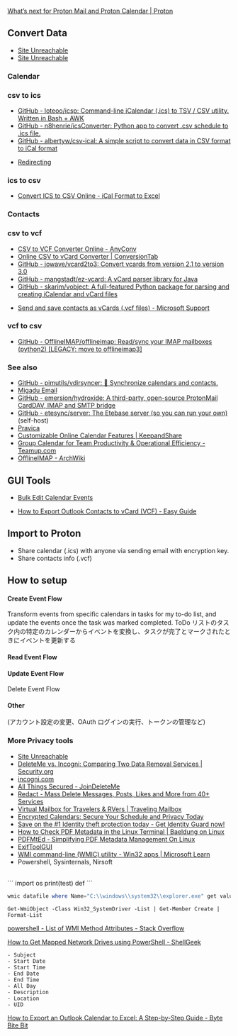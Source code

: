 [What’s next for Proton Mail and Proton Calendar \| Proton](https://proton.me/blog/proton-mail-calendar-roadmap)

## Convert Data

* [Site Unreachable](https://blog.finxter.com/5-best-ways-to-convert-python-csv-to-vcf/)
* [Site Unreachable](https://blog.finxter.com/python-convert-calendar-ics-to-csv-excel-in-python-3-simple-steps/)

### Calendar

### csv to ics

* [GitHub - loteoo/icsp: Command-line iCalendar (.ics) to TSV / CSV utility. Written in Bash + AWK](https://github.com/loteoo/icsp)
* [GitHub - n8henrie/icsConverter: Python app to convert .csv schedule to .ics file.](https://github.com/n8henrie/icsConverter)
* [GitHub - albertyw/csv-ical: A simple script to convert data in CSV format to iCal format](https://github.com/albertyw/csv-ical)
- [Redirecting](https://answers.microsoft.com/en-us/msoffice/forum/all/how-do-you-export-outlook-contacts-in-vcard-format/b405f181-8ba3-4994-8e6d-0603ada4c077)
### ics to csv

* [Convert ICS to CSV Online - iCal Format to Excel](https://openicsfile.com/csv-convert.html)

### Contacts

### csv to vcf

* [CSV to VCF Converter Online - AnyConv](https://anyconv.com/csv-to-vcf-converter/)
* [Online CSV to vCard Converter \| ConversionTab](https://conversiontab.com/csv/vcf)
* [GitHub - jowave/vcard2to3: Convert vcards from version 2.1 to version 3.0](https://github.com/jowave/vcard2to3)
* [GitHub - mangstadt/ez-vcard: A vCard parser library for Java](https://github.com/mangstadt/ez-vcard)
* [GitHub - skarim/vobject: A full-featured Python package for parsing and creating iCalendar and vCard files](https://github.com/skarim/vobject/)
- [Send and save contacts as vCards (.vcf files) - Microsoft Support](https://support.microsoft.com/en-us/office/send-and-save-contacts-as-vcards-vcf-files-94a17a6f-105f-46c7-9308-33658c1c2690)
### vcf to csv

* [GitHub - OfflineIMAP/offlineimap: Read/sync your IMAP mailboxes (python2) \[LEGACY: move to offlineimap3\]](https://github.com/OfflineIMAP/offlineimap)

### See also

* [GitHub - pimutils/vdirsyncer: 📇 Synchronize calendars and contacts.](https://github.com/pimutils/vdirsyncer)
* [Migadu Email](https://www.migadu.com/)
* [GitHub - emersion/hydroxide: A third-party, open-source ProtonMail CardDAV, IMAP and SMTP bridge](https://github.com/emersion/hydroxide)
* [GitHub - etesync/server: The Etebase server (so you can run your own)](https://github.com/etesync/server) (self-host)
* [Pravica](https://pravica.io/)
* [Customizable Online Calendar Features \| KeepandShare](https://www.keepandshare.com/htm/calendar_features.php)
* [Group Calendar for Team Productivity & Operational Efficiency - Teamup.com](https://www.teamup.com/)
* [OfflineIMAP - ArchWiki](https://wiki.archlinux.jp/index.php/OfflineIMAP)

## GUI Tools

* [Bulk Edit Calendar Events](https://bulkeditcalendarevents.com/)
- [How to Export Outlook Contacts to vCard (VCF) - Easy Guide](https://www.cigatisolutions.com/blog/export-outlook-contacts-to-vcard/)

## Import to Proton

* Share calendar (.ics) with anyone via sending email with encryption key.
* Share contacts info (.vcf)

## How to setup

#### Create Event Flow

Transform events from specific calendars in tasks for my to-do list,
and update the events once the task was marked completed.
ToDo リストのタスク内の特定のカレンダーからイベントを変換し、タスクが完了とマークされたときにイベントを更新する

#### Read Event Flow

#### Update Event Flow

Delete Event Flow

#### Other

(アカウント設定の変更、OAuth ログインの実行、トークンの管理など)

### More Privacy tools

* [Site Unreachable](https://www.pcmag.com/picks/the-best-personal-data-removal-services)
* [DeleteMe vs\. Incogni: Comparing Two Data Removal Services \| Security\.org](https://www.security.org/data-removal/deleteme-vs-incogni/)
* [incogni.com](https://incogni.com/)
* [All Things Secured - JoinDeleteMe](https://www.allthingssecured.com/try/deleteme-sb)
* [Redact - Mass Delete Messages, Posts, Likes and More from 40+ Services](https://redact.dev/)
* [Virtual Mailbox for Travelers & RVers \| Traveling Mailbox](https://www.allthingssecured.com/try/travelingmailbox-sb)
* [Encrypted Calendars: Secure Your Schedule and Privacy Today](https://www.privacytools.io/encrypted-calendars)
* [Save on the #1 Identity theft protection today - Get Identity Guard now!](https://www.allthingssecured.com/try/identity-guard-sb)
* [How to Check PDF Metadata in the Linux Terminal \| Baeldung on Linux](https://www.baeldung.com/linux/pdf-metadata-terminal)
* [PDFMtEd - Simplifying PDF Metadata Management On Linux](https://kalilinuxtutorials.com/pdfmted/)
* [ExifToolGUI](https://exiftool.org/gui/)
* [WMI command\-line \(WMIC\) utility \- Win32 apps \| Microsoft Learn](http://msdn.microsoft.com/en-us/library/aa394531%28v=vs.85%29.aspx)
* Powershell, Sysinternals, Nirsoft

<br>
```
import os
print(test)
def
```

``` powershell
wmic datafile where Name="C:\\windows\\system32\\explorer.exe" get value
```

``` vbnet
Get-WmiObject -Class Win32_SystemDriver -List | Get-Member Create | Format-List
```

[powershell - List of WMI Method Attributes - Stack Overflow](https://stackoverflow.com/questions/77017268/list-of-wmi-method-attributes)

[How to Get Mapped Network Drives using PowerShell - ShellGeek](https://shellgeek.com/how-to-get-mapped-network-drives-using-powershell/)



```csv
- Subject
- Start Date
- Start Time
- End Date
- End Time
- All Day
- Description
- Location
- UID
```

[How to Export an Outlook Calendar to Excel: A Step-by-Step Guide - Byte Bite Bit](https://bytebitebit.com/operating-system/windows/outlook/how-to-export-an-outlook-calendar-to-excel/)